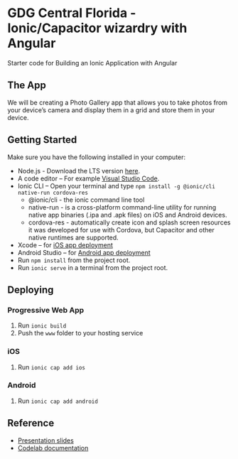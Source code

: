 # GDG Central Florida - Ionic/Capacitor wizardry with Angular

Starter code for Building an Ionic Application with Angular

## The App

We will be creating a Photo Gallery app that allows you to take photos from your device’s camera and display them in a grid and store them in your device.

## Getting Started

Make sure you have the following installed in your computer:

- Node.js - Download the LTS version [here](https://nodejs.org/en/).
- A code editor – For example [Visual Studio Code](https://code.visualstudio.com/). 
- Ionic CLI – Open your terminal and type `npm install -g @ionic/cli native-run cordova-res`
  - @ionic/cli - the ionic command line tool
  - native-run - is a cross-platform command-line utility for running native app binaries (.ipa and .apk files) on iOS and Android devices.
  - cordova-res - automatically create icon and splash screen resources it was developed for use with Cordova, but Capacitor and other native runtimes are supported.
- Xcode – for [iOS app deployment](https://developer.apple.com/xcode/) 
- Android Studio – for [Android app deployment](https://developer.android.com/studio)
- Run `npm install` from the project root.
- Run `ionic serve` in a terminal from the project root.


## Deploying

### Progressive Web App

1. Run `ionic build`
2. Push the `www` folder to your hosting service

### iOS

1. Run `ionic cap add ios`

### Android

1. Run `ionic cap add android`

## Reference 

- [Presentation slides](shorturl.at/kou05)
- [Codelab documentation](https://docs.google.com/document/d/1wK08fBhKyhz88bx7-mIDXQSTZAq5tmko/edit?usp=sharing&ouid=103343524775880660503&rtpof=true&sd=true)
